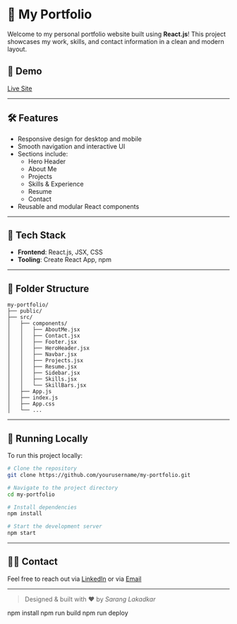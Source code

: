 
# 💼 My Portfolio

Welcome to my personal portfolio website built using **React.js**! This project showcases my work, skills, and contact information in a clean and modern layout.

## 🚀 Demo

[Live Site](https://amolgavit26.github.io/Portfolio/) 

---

## 🛠️ Features

- Responsive design for desktop and mobile
- Smooth navigation and interactive UI
- Sections include:
  - Hero Header
  - About Me
  - Projects
  - Skills & Experience
  - Resume
  - Contact
- Reusable and modular React components

---

## 🧩 Tech Stack

- **Frontend**: React.js, JSX, CSS
- **Tooling**: Create React App, npm

---

## 📁 Folder Structure

```
my-portfolio/
├── public/
├── src/
│   ├── components/
│   │   ├── AboutMe.jsx
│   │   ├── Contact.jsx
│   │   ├── Footer.jsx
│   │   ├── HeroHeader.jsx
│   │   ├── Navbar.jsx
│   │   ├── Projects.jsx
│   │   ├── Resume.jsx
│   │   ├── Sidebar.jsx
│   │   ├── Skills.jsx
│   │   └── SkillBars.jsx
│   ├── App.js
│   ├── index.js
│   ├── App.css
│   └── ...
```

---

## 🧪 Running Locally

To run this project locally:

```bash
# Clone the repository
git clone https://github.com/yourusername/my-portfolio.git

# Navigate to the project directory
cd my-portfolio

# Install dependencies
npm install

# Start the development server
npm start
```


---

## 🙋‍♂️ Contact

Feel free to reach out via [LinkedIn](https://www.linkedin.com/in/sarang-lakadkar/) or via <a href="mailto:lakadkarsarang@gmail.com">Email</a>




---

> Designed & built with ❤️ by *Sarang Lakadkar*





npm install
npm run build
npm run deploy
